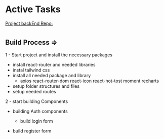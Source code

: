 # Active Tasks

[Project backEnd Repo:](https://github.com/1001hadi/activeTasks-BE)

#

## Build Process =>

1 - Start project and install the necessary packages

- install react-router and needed libraries
- instal tailwind css
- install all needed package and library
  - axios react-router-dom react-icon react-hot-tost moment recharts
- setup folder structures and files
- setup needed routes

2 - start building Components 
  
  - building Auth components
    - build login form

  - build register form


